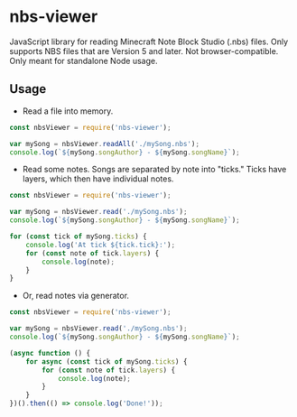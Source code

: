 # nbs-viewer

JavaScript library for reading Minecraft Note Block Studio (.nbs) files. Only supports NBS files that are Version 5 and later. Not browser-compatible. Only meant for standalone Node usage.

## Usage

* Read a file into memory.

```javascript
const nbsViewer = require('nbs-viewer');

var mySong = nbsViewer.readAll('./mySong.nbs');
console.log(`${mySong.songAuthor} - ${mySong.songName}`);
```

* Read some notes. Songs are separated by note into "ticks." Ticks have layers, which then have individual notes.

```javascript
const nbsViewer = require('nbs-viewer');

var mySong = nbsViewer.read('./mySong.nbs');
console.log(`${mySong.songAuthor} - ${mySong.songName}`);

for (const tick of mySong.ticks) {
    console.log('At tick ${tick.tick}:');
    for (const note of tick.layers) {
        console.log(note);
    }
}
```

* Or, read notes via generator.

```javascript
const nbsViewer = require('nbs-viewer');

var mySong = nbsViewer.read('./mySong.nbs');
console.log(`${mySong.songAuthor} - ${mySong.songName}`);

(async function () {
    for async (const tick of mySong.ticks) {
        for (const note of tick.layers) {
            console.log(note);
        }
    }
})().then(() => console.log('Done!'));
```
